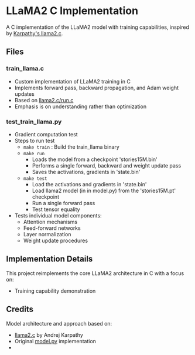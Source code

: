 # LLaMA2 C Implementation

A C implementation of the LLaMA2 model with training capabilities, inspired by [Karpathy's llama2.c](https://github.com/karpathy/llama2.c).

## Files

### train_llama.c
- Custom implementation of LLaMA2 training in C
- Implements forward pass, backward propagation, and Adam weight updates
- Based on [llama2.c/run.c](https://github.com/karpathy/llama2.c/blob/master/run.c)
- Emphasis is on understanding rather than optimization


### test_train_llama.py
- Gradient computation test
- Steps to run test
  - `make train` : Build the train_llama binary
  - `make run`
    - Loads the model from a checkpoint 'stories15M.bin' 
    - Performs a single forward, backward and weight update pass
    - Saves the activations, gradients in 'state.bin'
  - `make test`
    - Load the activations and gradients in 'state.bin'
    - Load llama2 model (in in model.py) from the 'stories15M.pt' checkpoint
    - Run a single forward pass
    - Test tensor equality 
- Tests individual model components:
  - Attention mechanisms
  - Feed-forward networks
  - Layer normalization
  - Weight update procedures

## Implementation Details
This project reimplements the core LLaMA2 architecture in C with a focus on:
- Training capability demonstration

## Credits
Model architecture and approach based on:
- [llama2.c](https://github.com/karpathy/llama2.c) by Andrej Karpathy
- Original [model.py](https://github.com/karpathy/llama2.c/blob/master/model.py) implementation
- 